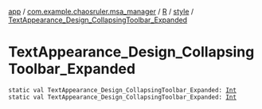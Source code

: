 [app](../../../index.md) / [com.example.chaosruler.msa_manager](../../index.md) / [R](../index.md) / [style](index.md) / [TextAppearance_Design_CollapsingToolbar_Expanded](.)

# TextAppearance_Design_CollapsingToolbar_Expanded

`static val TextAppearance_Design_CollapsingToolbar_Expanded: `[`Int`](https://kotlinlang.org/api/latest/jvm/stdlib/kotlin/-int/index.html)
`static val TextAppearance_Design_CollapsingToolbar_Expanded: `[`Int`](https://kotlinlang.org/api/latest/jvm/stdlib/kotlin/-int/index.html)